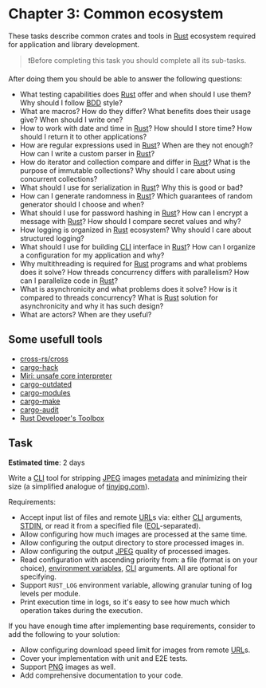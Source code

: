 Chapter 3: Common ecosystem
========================

These tasks describe common crates and tools in [Rust] ecosystem required for application and library development.

> ❗️Before completing this task you should complete all its sub-tasks.

After doing them you should be able to answer the following questions:

- What testing capabilities does [Rust] offer and when should I use them? Why should I follow [BDD] style?
- What are macros? How do they differ? What benefits does their usage give? When should I write one?
- How to work with date and time in [Rust]? How should I store time? How should I return it to other applications?
- How are regular expressions used in [Rust]? When are they not enough? How can I write a custom parser in [Rust]?
- How do iterator and collection compare and differ in [Rust]? What is the purpose of immutable collections? Why should I care about using concurrent collections?
- What should I use for serialization in [Rust]? Why this is good or bad?
- How can I generate randomness in [Rust]? Which guarantees of random generator should I choose and when?
- What should I use for password hashing in [Rust]? How can I encrypt a message with [Rust]? How should I compare secret values and why?
- How logging is organized in [Rust] ecosystem? Why should I care about structured logging?
- What should I use for building [CLI] interface in [Rust]? How can I organize a configuration for my application and why?
- Why multithreading is required for [Rust] programs and what problems does it solve? How threads concurrency differs with parallelism? How can I parallelize code in [Rust]?
- What is asynchronicity and what problems does it solve? How is it compared to threads concurrency? What is [Rust] solution for asynchronicity and why it has such design?
- What are actors? When are they useful?

## Some usefull tools

- [cross-rs/cross](https://github.com/cross-rs/cross)
- [cargo-hack](https://github.com/taiki-e/cargo-hack)
- [Miri: unsafe core interpreter](https://github.com/rust-lang/miri)
- [cargo-outdated](https://crates.io/crates/cargo-outdated)
- [cargo-modules](https://github.com/regexident/cargo-modules)
- [cargo-make](https://github.com/sagiegurari/cargo-make)
- [cargo-audit](https://github.com/RustSec/rustsec/tree/main/cargo-audit)
- [Rust Developer's Toolbox](https://github.com/rust-lang-ua/learn_rust_together/blob/master/toolbox_general.md)

## Task

__Estimated time__: 2 days

Write a [CLI] tool for stripping [JPEG] images [metadata][21] and minimizing their size (a simplified analogue of [tinyjpg.com]).

Requirements:

- Accept input list of files and remote [URL]s via: either [CLI] arguments, [STDIN], or read it from a specified file ([EOL]-separated).
- Allow configuring how much images are processed at the same time.
- Allow configuring the output directory to store processed images in.
- Allow configuring the output [JPEG] quality of processed images.
- Read configuration with ascending priority from: a file (format is on your choice), [environment variables][22], [CLI] arguments. All are optional for specifying.
- Support `RUST_LOG` environment variable, allowing granular tuning of log levels per module.
- Print execution time in logs, so it's easy to see how much which operation takes during the execution.

If you have enough time after implementing base requirements, consider to add the following to your solution:

- Allow configuring download speed limit for images from remote [URL]s.
- Cover your implementation with unit and E2E tests.
- Support [PNG] images as well.
- Add comprehensive documentation to your code.

[BDD]: https://en.wikipedia.org/wiki/Behavior-driven_development
[CLI]: https://en.wikipedia.org/wiki/Command-line_interface
[EOL]: https://en.wikipedia.org/wiki/Newline
[JPEG]: https://en.wikipedia.org/wiki/JPEG
[PNG]: https://en.wikipedia.org/wiki/PNG
[Rust]: https://www.rust-lang.org
[STDIN]: https://en.wikipedia.org/wiki/Standard_streams#Standard_input_(stdin)
[tinyjpg.com]: https://tinyjpg.com
[URL]: https://en.wikipedia.org/wiki/URL

[21]: https://picvario.com/what-is-image-metadata-role-and-benefits
[22]: https://en.wikipedia.org/wiki/Environment_variable
